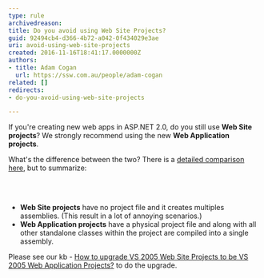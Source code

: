 ```yaml
---
type: rule
archivedreason: 
title: Do you avoid using Web Site Projects?
guid: 92494cb4-d366-4b72-a042-0f434029e3ae
uri: avoid-using-web-site-projects
created: 2016-11-16T18:41:17.0000000Z
authors:
- title: Adam Cogan
  url: https://ssw.com.au/people/adam-cogan
related: []
redirects:
- do-you-avoid-using-web-site-projects

---
```



<p>If you're creating new web apps in ASP.NET 2.0, do you still use&#160;<strong>Web Site projects</strong>? We strongly recommend using the new&#160;<strong>Web Application projects</strong>.</p><p>What's the difference between the two? There is a&#160;<a href="https&#58;//msdn.microsoft.com/en-us/library/aa730880%28VS.80%29.aspx#wapp_topic5" target="_blank">detailed comparison here</a>, but to summarize&#58;​​<br></p>
<br><excerpt class='endintro'></excerpt><br>
<ul><li><strong>Web Site projects</strong>&#160;have no project file and it creates multiples assemblies. (This result in a lot of annoying scenarios.)</li><li><strong>Web Application projects</strong>&#160;have a physical project file and along with all other standalone classes within the project are compiled into a single assembly.<br></li></ul><p>Please see our kb -&#160;<a href="https&#58;//www.ssw.com.au/ssw/KB/KB.aspx?KBID=Q1993822">How to upgrade VS 2005 Web Site Projects to be VS 2005 Web Application Projects?</a>&#160;to do the upgrade. ​​<br><br></p>


